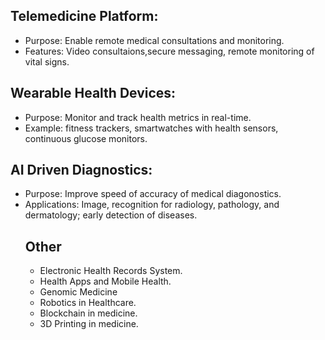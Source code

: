 ## Telemedicine Platform:
- Purpose: Enable remote medical consultations and monitoring.
- Features: Video consultaions,secure messaging, remote monitoring of vital signs.
## Wearable Health Devices:
- Purpose: Monitor and track health metrics in real-time.
- Example: fitness trackers, smartwatches with health sensors, continuous glucose monitors.
## AI Driven Diagnostics:
- Purpose: Improve speed of accuracy of medical diagonostics.
- Applications: Image, recognition for radiology, pathology, and dermatology; early detection of diseases.
  ## Other
  - Electronic Health Records System.
  - Health Apps and Mobile Health.
  - Genomic Medicine
  - Robotics in Healthcare.
  - Blockchain in medicine.
  - 3D Printing in medicine.
